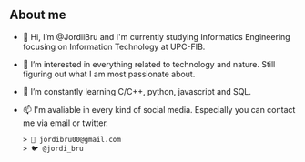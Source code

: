 ## About me
- 👋 Hi, I’m @JordiiBru and I'm currently studying Informatics Engineering focusing on Information Technology at UPC-FIB.
- 👀 I’m interested in everything related to technology and nature. Still figuring out what I am most passionate about.
- 🌱 I’m constantly learning C/C++, python, javascript and SQL.
- 📫 I'm avaliable in every kind of social media. Especially you can contact me via email or twitter.

      > 💌 jordibru00@gmail.com
      > 🐦 @jordi_bru


